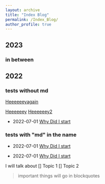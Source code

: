 ```yaml
---
layout: archive
title: "Index Blog"
permalink: /Index_Blog/
author_profile: true
---
```


## 2023
###  in between
## 2022

### tests without md

[Heeeeeeyagain](../_posts/2014-08-14-blog-post-3.md)


[Heeeeeey](../_posts/2014-08-14-blog-post-3.md)
[Heeeeeey2](../_posts/2014-08-14-blog-post-3)

<!--
- 2022-07-01 [Why Did I start](/_posts/2022-07-01-Test)

- 2022-07-01 [Why Did I start](/simoneatt11/_posts/2022-07-01-Test)

-->

<!-- Second test using simoneatt11/_posts ...) -->

- 2022-07-01 [Why Did I start](/simoneatt11.github.io/_posts/2022-07-01-Test)
<!-- Third test using simoneatt11.github.io/_posts ...) -->

### tests with "md" in the name 
- 2022-07-01 [Why Did I start](/simoneatt11/_posts/2022-07-01.md-Test)
<!-- Fourth test using simoneatt11/_posts ...) -->

- 2022-07-01 [Why Did I start](/simoneatt11.github.io/_posts/2022-07-01-Test.md)
<!-- Fifth test using simoneatt11.github.io/_posts ...) -->


I will talk about 
[] Topic 1 
[] Topic 2 

> important things will go in blockquotes


